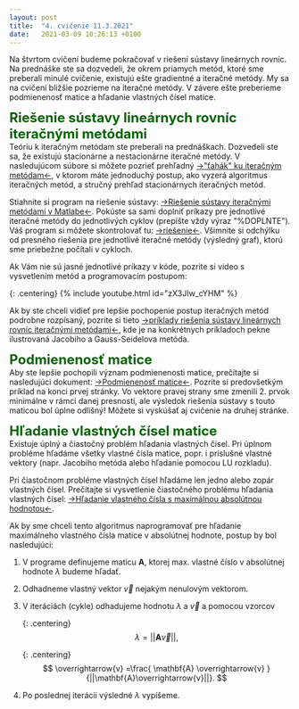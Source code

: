 ```yaml
---
layout: post
title:  "4. cvičenie 11.3.2021"
date:   2021-03-09 10:26:13 +0100
---
```

<!--
**Úlohy za dochádzku 20.3.** <span style="color:red">---DEADLINE 3.4.---</span> :<br />



1. Doplňte do programu [lu_decom.m](http://maslarova.github.io/cvicenie3/lu_decom.m) kód, ktorý počíta determinant matice A bez použita funkcie det(). 
Využite pritom fakt, že determinant(A) = determinant(L)*determinant(U), a uvedomte si, ako sa jednoducho spočíta determinant trojuholníkových matíc.  
Môžete mi poslať celý program ako súbor "lu_decom.m", alebo len skopírovať doplnenú časť kódu a poslať ako text mailu. <br />
2. Vyplňte [TEST](https://www.flexiquiz.com/SC/N/97b6d26e-c808-4bb1-9ecb-4daaa4b22201). Podpíšte sa celým menom. Bodové ohodnotenie neberiem v úvahu, stačǐ, že odklikáte odpovede. <br />
 <br />

Pripomínam, že celkovo môžete mať 3 absencie. Prvé tri cvičenia počítam podľa klasickej dochádzky, cvičenie 13.3. bolo zrušené (neberiem ho do úvahy v dochádzke).<br />
Môžete využiť [->Matlab online<-](https://www.mathworks.com/products/matlab-online.html).<br />

-->

Na štvrtom cvičení budeme pokračovať v riešení sústavy lineárnych rovníc. Na prednáške ste sa dozvedeli, že okrem priamych metód, ktoré sme preberali minulé cvičenie, existujú ešte gradientné a iteračné metódy. My sa na cvičení bližšie pozrieme na iteračné metódy. 
V závere ešte preberieme podmienenosť matice a hľadanie vlastných čísel matice.

<span style="color:DarkGreen"> <font size="+2"><b>Riešenie sústavy lineárnych rovníc iteračnými metódami</b></font></span><br>
Teóriu k iteračným metódam ste preberali na prednáškach. Dozvedeli ste sa, že existujú stacionárne a nestacionárne iteračné metódy. V nasledujúcom súbore si môžete pozrieť prehľadný [->"ťahák" ku iteračným metódam<-](http://maslarova.github.io/cvicenie5/iteracne_metody_tahak.pdf), v ktorom máte jednoduchý postup, ako vyzerá algoritmus iteračných metód, a stručný prehľad stacionárnych iteračných metód.
<br>

Stiahnite si program na riešenie sústavy: [->Riešenie sústavy iteračnými metódami v Matlabe<-](http://maslarova.github.io/cvicenie4/porovnani.m).
Pokúste sa sami doplniť príkazy pre jednotlivé iteračné metódy do jednotlivých cyklov (prepíšte vždy výraz "%DOPLNTE"). 
Váš program si môžete skontrolovať tu: [->riešenie<-](http://maslarova.github.io/cvicenie4/porovnani_riesenie.m). Všimnite si odchýlku od presného riešenia pre jednotlivé iteračné metódy (výsledný graf), ktorú sme priebežne počítali v cykloch.

Ak Vám nie sú jasné jednotlivé príkazy v kóde, pozrite si video s vysvetlením metód a programovacím postupom:

   {: .centering}
   {% include youtube.html id="zX3JIw_cYHM" %}

Ak by ste chceli vidieť pre lepšie pochopenie postup iteračných metód podrobne rozpísaný, pozrite si tieto [->príklady riešenia sústavy lineárnych rovníc iteračnými metódami<-](https://college.cengage.com/mathematics/larson/elementary_linear/5e/students/ch08-10/chap_10_2.pdf), kde je na konkrétnych príkladoch pekne ilustrovaná Jacobiho a Gauss-Seidelova metóda. <br />

<span style="color:DarkGreen"> <font size="+2"><b>Podmienenosť matice</b></font></span><br>
Aby ste lepšie pochopili význam podmienenosti matice, prečítajte si nasledujúci dokument: [->Podmienenosť matice<-](http://kfe.fjfi.cvut.cz/~matysma4/nme/cv04/podminenostmatice.pdf). Pozrite si predovšetkým príklad na konci prvej stránky. Vo vektore pravej strany sme zmenili 2. prvok minimálne v rámci danej presnosti, ale výsledok riešenia sústavy s touto maticou bol úplne odlišný!
Môžete si vyskúšať aj cvičenie na druhej stránke.

<span style="color:DarkGreen"> <font size="+2"><b>Hľadanie vlastných čísel matice</b></font></span><br>
Existuje úplný a čiastočný problém hľadania vlastných čísel. Pri úplnom probléme hľadáme všetky vlastné čísla matice, popr. i príslušné vlastné vektory (napr. Jacobiho metóda alebo hľadanie pomocou LU rozkladu). 


Pri čiastočnom probléme vlastných čísel hľadáme len jedno alebo zopár vlastných čísel. 
Prečítajte si vysvetlenie čiastočného problému hľadania vlastných čísel: [->Hľadanie vlastného čísla s maximálnou absolútnou hodnotou<-](http://kfe.fjfi.cvut.cz/~matysma4/nme/cv04/hledanivlastcisel.pdf).<br />


Ak by sme chceli tento algoritmus naprogramovať pre hľadanie maximálneho vlastného čísla matice v absolútnej hodnote, postup by bol nasledujúci:
1. V programe definujeme maticu $\mathbf{A}$, ktorej max. vlastné číslo v absolútnej hodnote $\lambda$ budeme hľadať.
2. Odhadneme vlastný vektor $\overrightarrow{v}$ nejakým nenulovým vektorom.
3. V iteráciách (cykle) odhadujeme hodnotu $\lambda$ a $\overrightarrow{v}$ a pomocou vzorcov

   {: .centering}
   $$
   \lambda = ||\mathbf{A}\overrightarrow{v}||,
   $$
   
   {: .centering}
   $$
   \overrightarrow{v} =\frac{ \mathbf{A} \overrightarrow{v} }{||\mathbf{A}\overrightarrow{v}||}.
   $$

4. Po poslednej iterácii výsledné $\lambda$ vypíšeme.  







<!--
- Materiály ďalších cvičiacich:<br />
  * [Tomáš Kerepecký](http://nme.8u.cz/cviceni/) - odporúčam pozrieť prezentácie<br />
  * [Martin Matys](http://kfe.fjfi.cvut.cz/~matysma4/)<br />
  * [Michal Zeman](http://kfe.fjfi.cvut.cz/~zeman/) - minulé ročníky<br />
  * [Vojta Horný](https://ft.nephy.chalmers.se/~vojtech/NME/index.html) - minulé ročníky <br />	
  * [Jirka Vyskočil](http://kfe.fjfi.cvut.cz/~vyskocil/) - minulé ročníky
-->


